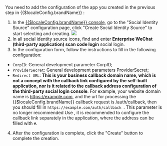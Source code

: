 <IntegrationDetailCard :title="`Fill in the app configuration in ${$localeConfig.brandName}`">

You need to add the configuration of the app you created in the previous step in {{$localeConfig.brandName}} :

1. In the [{{$localeConfig.brandName}} console](https://console.authing.cn), go to the "Social Identity Source" configuration page, click "Create Social Identity Source" to start selecting and creating.
    ![](~@imagesZhCn/connections/Add-Social-Connections.png)
2. In all social identity source icons, find and enter **Enterprise WeChat (third-party application) scan code login** social login.
3. In the configuration form, follow the instructions to fill in the following configuration:

- `CorpID`: General development parameter CorpID;
- `ProviderSecret`: General development parameters ProviderSecret;
- `Redirect URL`: **This is your business callback domain name, which is not a concept with the callback link configured by the self-built application, nor is it related to the callback address configuration of the third-party social login console**. For example, your website domain name is https://example.com, and the url for processing the {{$localeConfig.brandName}} callback request is /auth/callback, then you should fill in `https://example.com/auth/callback `. This parameter is no longer recommended Use , it is recommended to configure the callback link separately in the application, where the address can be filled with `#`.

4. After the configuration is complete, click the "Create" button to complete the creation.

</IntegrationDetailCard>
